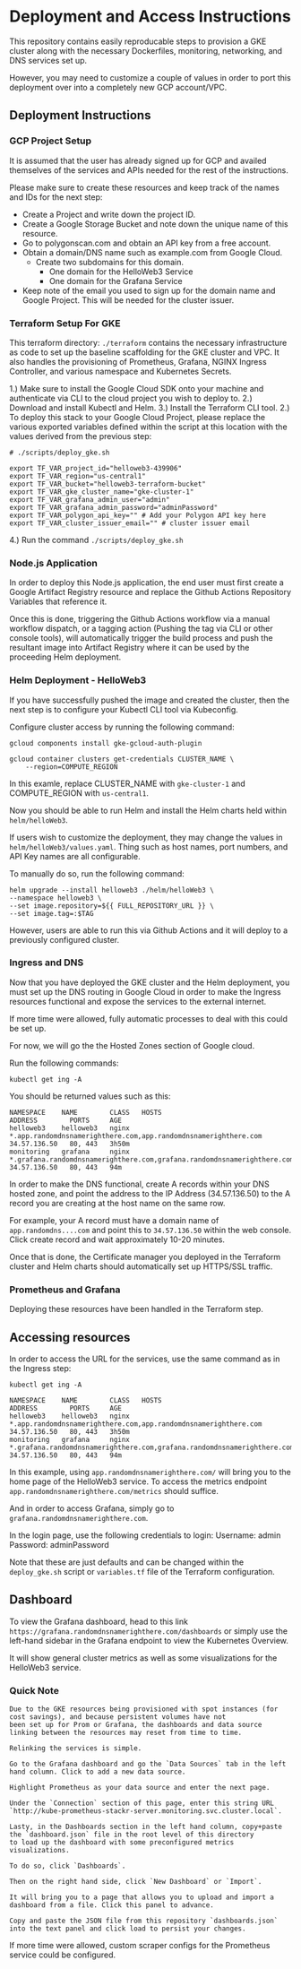 # Deployment and Access Instructions

This repository contains easily reproducable steps to provision
a GKE cluster along with the necessary Dockerfiles, monitoring, networking,
and DNS services set up.

However, you may need to customize a couple of values in order to port this
deployment over into a completely new GCP account/VPC.

## Deployment Instructions

### GCP Project Setup
It is assumed that the user has already signed up for GCP and availed themselves of the services
and APIs needed for the rest of the instructions.

Please make sure to create these resources and keep track of the names and IDs for the next step:
- Create a Project and write down the project ID.
- Create a Google Storage Bucket and note down the unique name of this resource.
- Go to polygonscan.com and obtain an API key from a free account. 
- Obtain a domain/DNS name such as example.com from Google Cloud.
    - Create two subdomains for this domain. 
        - One domain for the HelloWeb3 Service
        - One domain for the Grafana Service
- Keep note of the email you used to sign up for the domain name and Google Project. This will
be needed for the cluster issuer.

### Terraform Setup For GKE
This terraform directory: `./terraform` contains the necessary infrastructure as code
to set up the baseline scaffolding for the GKE cluster and VPC. It also handles the 
provisioning of Prometheus, Grafana, NGINX Ingress Controller, and various namespace
and Kubernetes Secrets.

1.) Make sure to install the Google Cloud SDK onto your machine and authenticate via CLI
to the cloud project you wish to deploy to.
2.) Download and install Kubectl and Helm.
3.) Install the Terraform CLI tool.
2.) To deploy this stack to your Google Cloud Project, please replace the various exported
variables defined within the script at this location with the values derived from
the previous step:

```
# ./scripts/deploy_gke.sh

export TF_VAR_project_id="helloweb3-439906"
export TF_VAR_region="us-central1"
export TF_VAR_bucket="helloweb3-terraform-bucket"
export TF_VAR_gke_cluster_name="gke-cluster-1"
export TF_VAR_grafana_admin_user="admin"
export TF_VAR_grafana_admin_password="adminPassword"
export TF_VAR_polygon_api_key="" # Add your Polygon API key here
export TF_VAR_cluster_issuer_email="" # cluster issuer email
```

4.) Run the command `./scripts/deploy_gke.sh`

### Node.js Application
In order to deploy this Node.js application, the end user must first create a Google
Artifact Registry resource and replace the Github Actions Repository Variables that reference it.

Once this is done, triggering the Github Actions workflow via a manual workflow dispatch, or a tagging
action (Pushing the tag via CLI or other console tools), will automatically trigger the build
process and push the resultant image into Artifact Registry where it can be used by the 
proceeding Helm deployment.

### Helm Deployment - HelloWeb3
If you have successfully pushed the image and created the cluster, then the next step is to configure
your Kubectl CLI tool via Kubeconfig.

Configure cluster access by running the following command:
```
gcloud components install gke-gcloud-auth-plugin

gcloud container clusters get-credentials CLUSTER_NAME \
    --region=COMPUTE_REGION
```

In this examle, replace CLUSTER_NAME with `gke-cluster-1` and COMPUTE_REGION with `us-central1`.

Now you should be able to run Helm and install the Helm charts held within `helm/helloWeb3`.

If users wish to customize the deployment, they may change the values in `helm/helloWeb3/values.yaml`.
Thing such as host names, port numbers, and API Key names are all configurable.

To manually do so, run the following command:
```
helm upgrade --install helloweb3 ./helm/helloWeb3 \
--namespace helloweb3 \
--set image.repository=${{ FULL_REPOSITORY_URL }} \
--set image.tag=:$TAG
```

However, users are able to run this via Github Actions and it will deploy to a previously configured
cluster.

### Ingress and DNS
Now that you have deployed the GKE cluster and the Helm deployment, you must set up the DNS routing
in Google Cloud in order to make the Ingress resources functional and expose the services to the
external internet.

If more time were allowed, fully automatic processes to deal with this could be set up.

For now, we will go the the Hosted Zones section of Google cloud.

Run the following commands:
```
kubectl get ing -A
```

You should be returned values such as this:
```
NAMESPACE    NAME        CLASS   HOSTS                                                                     ADDRESS        PORTS     AGE
helloweb3    helloweb3   nginx   *.app.randomdnsnamerighthere.com,app.randomdnsnamerighthere.com           34.57.136.50   80, 443   3h50m
monitoring   grafana     nginx   *.grafana.randomdnsnamerighthere.com,grafana.randomdnsnamerighthere.com   34.57.136.50   80, 443   94m
```

In order to make the DNS functional, create A records within your DNS hosted zone, and point the address to the IP Address (34.57.136.50)
to the A record you are creating at the host name on the same row.

For example, your A record must have a domain name of `app.randomdns....com` and point this to `34.57.136.50` within the web console. 
Click create record and wait approximately 10-20 minutes. 

Once that is done, the Certificate manager you deployed in the Terraform cluster and Helm charts should automatically set up HTTPS/SSL
traffic.

### Prometheus and Grafana
Deploying these resources have been handled in the Terraform step.

## Accessing resources
In order to access the URL for the services, use the same command as in the Ingress step:
```
kubectl get ing -A
```
```
NAMESPACE    NAME        CLASS   HOSTS                                                                     ADDRESS        PORTS     AGE
helloweb3    helloweb3   nginx   *.app.randomdnsnamerighthere.com,app.randomdnsnamerighthere.com           34.57.136.50   80, 443   3h50m
monitoring   grafana     nginx   *.grafana.randomdnsnamerighthere.com,grafana.randomdnsnamerighthere.com   34.57.136.50   80, 443   94m
```

In this example, using `app.randomdnsnamerighthere.com/` will bring you to the home page of the HelloWeb3 service.
To access the metrics endpoint `app.randomdnsnamerighthere.com/metrics` should suffice.

And in order to access Grafana, simply go to `grafana.randomdnsnamerighthere.com`.

In the login page, use the following credentials to login:
Username: admin
Password: adminPassword

Note that these are just defaults and can be changed within the `deploy_gke.sh` script or `variables.tf` file of the Terraform configuration.

## Dashboard
To view the Grafana dashboard, head to this link `https://grafana.randomdnsnamerighthere.com/dashboards` or simply
use the left-hand sidebar in the Grafana endpoint to view the Kubernetes Overview.

It will show general cluster metrics as well as some visualizations for the HelloWeb3 service.

### Quick Note
```
Due to the GKE resources being provisioned with spot instances (for cost savings), and because persistent volumes have not
been set up for Prom or Grafana, the dashboards and data source linking between the resources may reset from time to time.

Relinking the services is simple. 

Go to the Grafana dashboard and go the `Data Sources` tab in the left hand column. Click to add a new data source.

Highlight Prometheus as your data source and enter the next page.

Under the `Connection` section of this page, enter this string URL `http://kube-prometheus-stackr-server.monitoring.svc.cluster.local`.

Lasty, in the Dashboards section in the left hand column, copy+paste the `dashboard.json` file in the root level of this directory
to load up the dashboard with some preconfigured metrics visualizations.

To do so, click `Dashboards`.

Then on the right hand side, click `New Dashboard` or `Import`.

It will bring you to a page that allows you to upload and import a dashboard from a file. Click this panel to advance.

Copy and paste the JSON file from this repository `dashboards.json` into the text panel and click load to persist your changes.
```

If more time were allowed, custom scraper configs for the Prometheus service could be configured.
